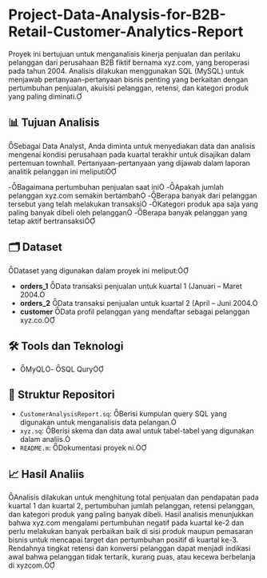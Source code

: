 # Project-Data-Analysis-for-B2B-Retail-Customer-Analytics-Report

Proyek ini bertujuan untuk menganalisis kinerja penjualan dan perilaku pelanggan dari perusahaan B2B fiktif bernama xyz.com, yang beroperasi pada tahun 2004. Analisis dilakukan menggunakan SQL (MySQL) untuk menjawab pertanyaan-pertanyaan bisnis penting yang berkaitan dengan pertumbuhan penjualan, akuisisi pelanggan, retensi, dan kategori produk yang paling diminati.

## 📊 Tujuan Analisis
Sebagai Data Analyst, Anda diminta untuk menyediakan data dan analisis mengenai kondisi perusahaan pada kuartal terakhir untuk disajikan dalam pertemuan townhall. Pertanyaan-pertanyaan yang dijawab dalam laporan analitik pelanggan ini meliputi

-Bagaimana pertumbuhan penjualan saat ini
-Apakah jumlah pelanggan xyz.com semakin bertambah
-Berapa banyak dari pelanggan tersebut yang telah melakukan transaksi
-Kategori produk apa saja yang paling banyak dibeli oleh pelanggan
-Berapa banyak pelanggan yang tetap aktif bertransaksi

## 🗂️ Dataset
Dataset yang digunakan dalam proyek ini meliput:

- **orders_1** Data transaksi penjualan untuk kuartal 1 (Januari – Maret 2004.
- **orders_2** Data transaksi penjualan untuk kuartal 2 (April – Juni 2004.
- **customer** Data profil pelanggan yang mendaftar sebagai pelanggan xyz.co.

## 🛠️ Tools dan Teknologi
- MyQL- SQL Qury

## 📁 Struktur Repositori

- `CustomerAnalysisReport.sq`: Berisi kumpulan query SQL yang digunakan untuk menganalisis data pelangan.
- `xyz.sq`: Berisi skema dan data awal untuk tabel-tabel yang digunakan dalam analiis.
- `README.m`: Dokumentasi proyek ni.

## 📈 Hasil Analiis

Analisis dilakukan untuk menghitung total penjualan dan pendapatan pada kuartal 1 dan kuartal 2, pertumbuhan jumlah pelanggan, retensi pelanggan, dan kategori produk yang paling banyak dibeli. Hasil analisis menunjukkan bahwa xyz.com mengalami pertumbuhan negatif pada kuartal ke-2 dan perlu melakukan banyak perbaikan baik di sisi produk maupun pemasaran bisnis untuk mencapai target dan pertumbuhan positif di kuartal ke-3. Rendahnya tingkat retensi dan konversi pelanggan dapat menjadi indikasi awal bahwa pelanggan tidak tertarik, kurang puas, atau kecewa berbelanja di xyzcom.
